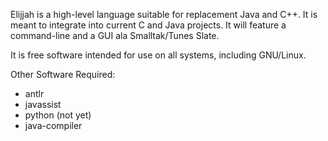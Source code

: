 Elijjah is a high-level language suitable for replacement Java and C++. It is meant to
integrate into current C and Java projects. It will feature a command-line and
a GUI ala Smalltak/Tunes Slate.

It is free software intended for use on all systems, including GNU/Linux.

Other Software Required:
  * antlr 
  * javassist
  * python (not yet)
  * java-compiler